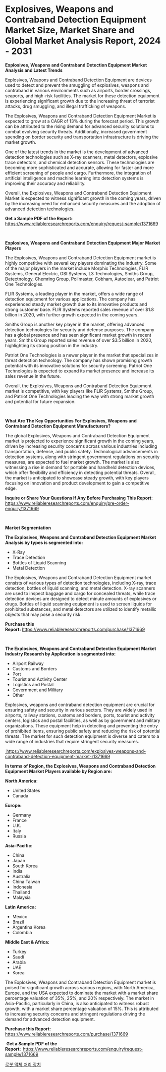 <p><h1>Explosives, Weapons and Contraband Detection Equipment Market Size, Market Share and Global Market Analysis Report, 2024 - 2031</h1></p><p><strong>Explosives, Weapons and Contraband Detection Equipment Market Analysis and Latest Trends</strong></p>
<p><p>Explosives, Weapons and Contraband Detection Equipment are devices used to detect and prevent the smuggling of explosives, weapons and contraband in various environments such as airports, border crossings, seaports, and high-risk facilities. The market for these detection equipment is experiencing significant growth due to the increasing threat of terrorist attacks, drug smuggling, and illegal trafficking of weapons.</p><p>The Explosives, Weapons and Contraband Detection Equipment Market is expected to grow at a CAGR of 13% during the forecast period. This growth can be attributed to the rising demand for advanced security solutions to combat evolving security threats. Additionally, increased government spending on border security and transportation infrastructure is driving the market growth.</p><p>One of the latest trends in the market is the development of advanced detection technologies such as X-ray scanners, metal detectors, explosive trace detectors, and chemical detection sensors. These technologies are becoming more sophisticated and accurate, allowing for faster and more efficient screening of people and cargo. Furthermore, the integration of artificial intelligence and machine learning into detection systems is improving their accuracy and reliability.</p><p>Overall, the Explosives, Weapons and Contraband Detection Equipment Market is expected to witness significant growth in the coming years, driven by the increasing need for enhanced security measures and the adoption of advanced detection technologies.</p></p>
<p><strong>Get a Sample PDF of the Report:&nbsp;</strong> <a href="https://www.reliableresearchreports.com/enquiry/request-sample/1371669">https://www.reliableresearchreports.com/enquiry/request-sample/1371669</a></p>
<p>&nbsp;</p>
<p><strong>Explosives, Weapons and Contraband Detection Equipment Major Market Players</strong></p>
<p><p>The Explosives, Weapons and Contraband Detection Equipment market is highly competitive with several key players dominating the industry. Some of the major players in the market include Morphix Technologies, FLIR Systems, General Electric, OSI Systems, L3 Technologies, Smiths Group, Detectnology, Chemring Group, Polimaster, Cobham, Autoclear, and Patriot One Technologies.</p><p>FLIR Systems, a leading player in the market, offers a wide range of detection equipment for various applications. The company has experienced steady market growth due to its innovative products and strong customer base. FLIR Systems reported sales revenue of over $1.8 billion in 2020, with further growth expected in the coming years.</p><p>Smiths Group is another key player in the market, offering advanced detection technologies for security and defense purposes. The company has a global presence and has seen significant market growth in recent years. Smiths Group reported sales revenue of over $3.5 billion in 2020, highlighting its strong position in the industry.</p><p>Patriot One Technologies is a newer player in the market that specializes in threat detection technology. The company has shown promising growth potential with its innovative solutions for security screening. Patriot One Technologies is expected to expand its market presence and increase its sales revenue in the future.</p><p>Overall, the Explosives, Weapons and Contraband Detection Equipment market is competitive, with key players like FLIR Systems, Smiths Group, and Patriot One Technologies leading the way with strong market growth and potential for future expansion.</p></p>
<p>&nbsp;</p>
<p><strong>What Are The Key Opportunities For Explosives, Weapons and Contraband Detection Equipment Manufacturers?</strong></p>
<p><p>The global Explosives, Weapons and Contraband Detection Equipment market is projected to experience significant growth in the coming years, driven by increasing security concerns across various industries including transportation, defense, and public safety. Technological advancements in detection systems, along with stringent government regulations on security measures, are expected to fuel market growth. The market is also witnessing a rise in demand for portable and handheld detection devices, which offer flexibility and efficiency in detecting potential threats. Overall, the market is anticipated to showcase steady growth, with key players focusing on innovation and product development to gain a competitive edge.</p></p>
<p><strong>Inquire or Share Your Questions If Any Before Purchasing This Report:</strong> <a href="https://www.reliableresearchreports.com/enquiry/pre-order-enquiry/1371669">https://www.reliableresearchreports.com/enquiry/pre-order-enquiry/1371669</a></p>
<p>&nbsp;</p>
<p><strong>Market Segmentation</strong></p>
<p><strong>The Explosives, Weapons and Contraband Detection Equipment Market Analysis by types is segmented into:</strong></p>
<p><ul><li>X-Ray</li><li>Trace Detection</li><li>Bottles of Liquid Scanning</li><li>Metal Detection</li></ul></p>
<p><p>The Explosives, Weapons and Contraband Detection Equipment market consists of various types of detection technologies, including X-ray, trace detection, bottles of liquid scanning, and metal detection. X-ray scanners are used to inspect baggage and cargo for concealed threats, while trace detection devices are designed to detect minute amounts of explosives or drugs. Bottles of liquid scanning equipment is used to screen liquids for prohibited substances, and metal detectors are utilized to identify metallic objects that may pose a security risk.</p></p>
<p><strong>Purchase this Report:&nbsp;</strong><a href="https://www.reliableresearchreports.com/purchase/1371669">https://www.reliableresearchreports.com/purchase/1371669</a></p>
<p>&nbsp;</p>
<p><strong>The Explosives, Weapons and Contraband Detection Equipment Market Industry Research by Application is segmented into:</strong></p>
<p><ul><li>Airport Railway</li><li>Customs and Borders</li><li>Port</li><li>Tourist and Activity Center</li><li>Logistics and Postal</li><li>Government and Military</li><li>Other</li></ul></p>
<p><p>Explosives, weapons and contraband detection equipment are crucial for ensuring safety and security in various sectors. They are widely used in airports, railway stations, customs and borders, ports, tourist and activity centers, logistics and postal facilities, as well as by government and military organizations. These equipment help in detecting and preventing the entry of prohibited items, ensuring public safety and reducing the risk of potential threats. The market for such detection equipment is diverse and caters to a wide range of industries that require stringent security measures.</p></p>
<p><a href="https://www.reliableresearchreports.com/explosives-weapons-and-contraband-detection-equipment-market-r1371669">&nbsp;https://www.reliableresearchreports.com/explosives-weapons-and-contraband-detection-equipment-market-r1371669</a></p>
<p><strong>In terms of Region, the Explosives, Weapons and Contraband Detection Equipment Market Players available by Region are:</strong></p>
<p>
    <p> <strong> North America: </strong>
        <ul>
            <li>United States</li>
            <li>Canada</li>
        </ul>
        </p> 
    <p> <strong> Europe: </strong>
        <ul>
            <li>Germany</li>
            <li>France</li>
            <li>U.K.</li>
            <li>Italy</li>
            <li>Russia</li>
        </ul>
        </p> 
    <p> <strong> Asia-Pacific: </strong>
        <ul>
            <li>China</li>
            <li>Japan</li>
            <li>South Korea</li>
            <li>India</li>
            <li>Australia</li>
            <li>China Taiwan</li>
            <li>Indonesia</li>
            <li>Thailand</li>
            <li>Malaysia</li>
        </ul>
        </p> 
    <p> <strong> Latin America: </strong>
        <ul>
            <li>Mexico</li>
            <li>Brazil</li>
            <li>Argentina Korea</li>
            <li>Colombia</li>
        </ul>
        </p> 
    <p> <strong> Middle East & Africa: </strong>
        <ul>
            <li>Turkey</li>
            <li>Saudi</li>
            <li>Arabia</li>
            <li>UAE</li>
            <li>Korea</li>
        </ul>
    </p>
    </p>
<p><p>The Explosives, Weapons and Contraband Detection Equipment market is poised for significant growth across various regions, with North America, Europe, and the USA expected to dominate the market with a market share percentage valuation of 35%, 25%, and 20% respectively. The market in Asia-Pacific, particularly in China, is also anticipated to witness robust growth, with a market share percentage valuation of 15%. This is attributed to increasing security concerns and stringent regulations driving the demand for advanced detection equipment.</p></p>
<p><strong>Purchase this Report: </strong><a href="https://www.reliableresearchreports.com/purchase/1371669">https://www.reliableresearchreports.com/purchase/1371669</a></p>
<p>&nbsp;<strong>Get a Sample PDF of the Report:&nbsp;&nbsp;</strong><a href="https://www.reliableresearchreports.com/enquiry/request-sample/1371669">https://www.reliableresearchreports.com/enquiry/request-sample/1371669</a></p>
<p><strong></strong></p>
<p><p><a href="https://medium.com/@christopherorp895/%EB%A1%9C%EB%B4%87-%EC%95%A1%EC%B2%B4-%EC%B2%98%EB%A6%AC-%EC%9E%A5%EC%B9%98-%EC%8B%9C%EC%9E%A5-%EB%8F%99%ED%96%A5-%EB%B0%8F-%EC%8B%9C%EC%9E%A5-%EB%B6%84%EC%84%9D%EC%9D%80-2024-2031%EB%85%84-%EA%B8%B0%EA%B0%84%EC%9D%84-%EC%98%88%EC%B8%A1%ED%95%98%EA%B3%A0-%EC%9E%88%EC%8A%B5%EB%8B%88%EB%8B%A4-491e4967856f">로봇 액체 처리 장치</a></p></p>